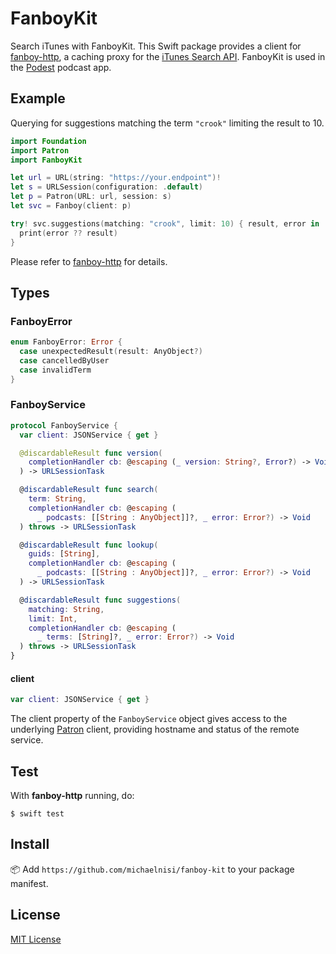 # FanboyKit

Search iTunes with FanboyKit. This Swift package provides a client for [fanboy-http](https://github.com/michaelnisi/fanboy-http), a caching proxy for the [iTunes Search API](https://affiliate.itunes.apple.com/resources/documentation/itunes-store-web-service-search-api/). FanboyKit is used in the [Podest](https://github.com/michaelnisi/podest) podcast app.

## Example

Querying for suggestions matching the term `"crook"` limiting the result to 10.

```swift
import Foundation
import Patron
import FanboyKit

let url = URL(string: "https://your.endpoint")!
let s = URLSession(configuration: .default)
let p = Patron(URL: url, session: s)
let svc = Fanboy(client: p)

try! svc.suggestions(matching: "crook", limit: 10) { result, error in
  print(error ?? result)
}
```

Please refer to [fanboy-http](https://github.com/michaelnisi/fanboy-http) for details.

## Types

### FanboyError

```swift
enum FanboyError: Error {
  case unexpectedResult(result: AnyObject?)
  case cancelledByUser
  case invalidTerm
}
```

### FanboyService

```swift
protocol FanboyService {
  var client: JSONService { get }

  @discardableResult func version(
    completionHandler cb: @escaping (_ version: String?, Error?) -> Void
  ) -> URLSessionTask

  @discardableResult func search(
    term: String,
    completionHandler cb: @escaping (
      _ podcasts: [[String : AnyObject]]?, _ error: Error?) -> Void
  ) throws -> URLSessionTask

  @discardableResult func lookup(
    guids: [String],
    completionHandler cb: @escaping (
      _ podcasts: [[String : AnyObject]]?, _ error: Error?) -> Void
  ) -> URLSessionTask

  @discardableResult func suggestions(
    matching: String,
    limit: Int,
    completionHandler cb: @escaping (
      _ terms: [String]?, _ error: Error?) -> Void
  ) throws -> URLSessionTask
}
```

#### client

```swift
var client: JSONService { get }
```

The client property of the `FanboyService` object gives access to the underlying [Patron](https://github.com/michaelnisi/patron) client, providing hostname and status of the remote service.

## Test

With **fanboy-http** running, do:

```
$ swift test
```

## Install

📦 Add `https://github.com/michaelnisi/fanboy-kit`  to your package manifest.

## License

[MIT License](https://github.com/michaelnisi/fanboy-kit/blob/master/LICENSE)
